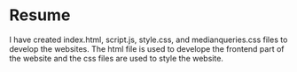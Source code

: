 # Resume
 I have created index.html, script.js, style.css, and medianqueries.css files to develop the websites.
 The html file is used to develope the frontend part of the website and the css files are used to style the website.
